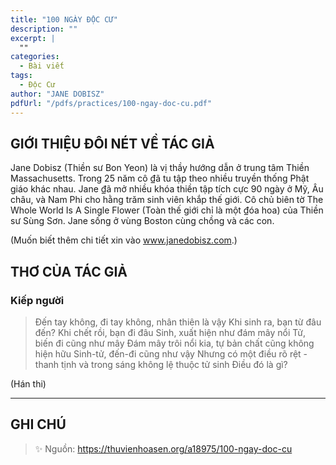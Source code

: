 ```yaml
---
title: "100 NGÀY ĐỘC CƯ"
description: ""
excerpt: |
  ""
categories:
  - Bài viết
tags:
  - Độc Cư
author: "JANE DOBISZ"
pdfUrl: "/pdfs/practices/100-ngay-doc-cu.pdf"
---
```


## GIỚI THIỆU ĐÔI NÉT VỀ TÁC GIẢ

Jane Dobisz (Thiền sư Bon Yeon) là vị thầy hướng dẫn ở trung tâm Thiền Massachusetts. Trong 25 năm cô ₫ã tu tập theo nhiều truyền thống Phật giáo khác nhau. Jane ₫ã mở nhiều khóa thiền tập tích cực 90 ngày ở Mỹ, Âu châu, và Nam Phi cho hằng trăm sinh viên khắp thế giới. Cô chủ biên tờ The Whole World Is A Single Flower (Toàn thế giới chỉ là một ₫óa hoa) của Thiền sư Sùng Sơn. Jane sống ở vùng Boston cùng chồng và các con.

(Muốn biết thêm chi tiết xin vào www.janedobisz.com.)

## THƠ CỦA TÁC GIẢ

### Kiếp người

> Đến tay không, đi tay không,
nhân thiên là vậy
Khi sinh ra, bạn từ đâu đến?
Khi chết rồi, bạn đi đâu
Sinh, xuất hiện như đám mây nổi
Tử, biến đi cũng như mây
Đám mây trôi nổi kia,
tự bản chất cũng không hiện hữu
Sinh-tử, đến-đi cũng như vậy
Nhưng có một điều rõ rệt -
thanh tịnh và trong sáng
không lệ thuộc tử sinh
Điều đó là gì?

(Hán thi)

<hr class="blog-rule" />

## GHI CHÚ

> ✨ Nguồn: https://thuvienhoasen.org/a18975/100-ngay-doc-cu
